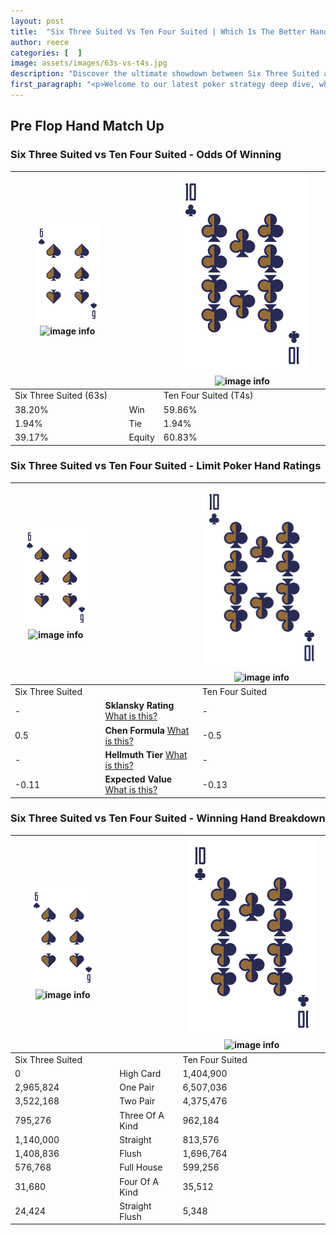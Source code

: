 ```yaml
---
layout: post
title:  "Six Three Suited Vs Ten Four Suited | Which Is The Better Hand In Poker? A Complete Guide"
author: reece
categories: [  ]
image: assets/images/63s-vs-t4s.jpg
description: "Discover the ultimate showdown between Six Three Suited and Ten Four Suited in poker! Uncover the odds, strategies, and scenarios where one hand triumphs over the other. Get ready to up your poker game with this thrilling analysis."
first_paragraph: "<p>Welcome to our latest poker strategy deep dive, where we're pitting two distinct hands against each other in a high-stakes showdown: Six Three Suited vs Ten Four Suited.</p><p>In the dynamic world of poker, every decision counts, and knowing which hand holds the upper hand is key to your success at the table.</p><p>In this article, we'll dissect these two hands, explore the scenarios where one dominates the other, and equip you with the knowledge to make strategic choices that can tip the odds in your favor.</p><p>Get ready to unravel the intriguing dynamics of these poker hands and elevate your game to new heights.</p>"
---
```




[comment]: # (sp0)

## Pre Flop Hand Match Up

<div class="table hand-ratings" markdown="1"> 



### Six Three Suited vs Ten Four Suited - Odds Of Winning


    
| ![image info](assets/images/hand1/6.png) ![image info](assets/images/hand1/3s.png) |  | ![image info](assets/images/hand2/T.png) ![image info](assets/images/hand2/4s.png) |
| -------- | -------- | -------- |
| Six Three Suited (63s) |  | Ten Four Suited (T4s) |
| 38.20% | Win | 59.86% |
| 1.94% | Tie | 1.94% |
| 39.17% | Equity | 60.83% |




[comment]: # (sp1)



### Six Three Suited vs Ten Four Suited - Limit Poker Hand Ratings


    
| ![image info](assets/images/hand1/6.png) ![image info](assets/images/hand1/3s.png) |  | ![image info](assets/images/hand2/T.png) ![image info](assets/images/hand2/4s.png) |
| -------- | -------- | -------- |
| Six Three Suited |  | Ten Four Suited |
| - | **Sklansky Rating** [What is this?](/sklansky-rating-explained) | - |
| 0.5 | **Chen Formula** [What is this?](/chen-formula-explained) | -0.5 |
| - | **Hellmuth Tier** [What is this?](/Hellmuth-tier-explained) | - |
| -0.11 | **Expected Value** [What is this?](/expected-value-explained) | -0.13 |




[comment]: # (sp2)



### Six Three Suited vs Ten Four Suited - Winning Hand Breakdown


    
| ![image info](assets/images/hand1/6.png) ![image info](assets/images/hand1/3s.png) |  | ![image info](assets/images/hand2/T.png) ![image info](assets/images/hand2/4s.png) |
| -------- | -------- | -------- |
| Six Three Suited |  | Ten Four Suited |
| 0 | High Card | 1,404,900 |
| 2,965,824 | One Pair | 6,507,036 |
| 3,522,168 | Two Pair | 4,375,476 |
| 795,276 | Three Of A Kind | 962,184 |
| 1,140,000 | Straight | 813,576 |
| 1,408,836 | Flush | 1,696,764 |
| 576,768 | Full House | 599,256 |
| 31,680 | Four Of A Kind | 35,512 |
| 24,424 | Straight Flush | 5,348 |




[comment]: # (sp3)



</div>

[comment]: # (sp4)



[comment]: # (sp5)

